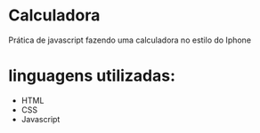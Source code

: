 # Calculadora
Prática de javascript fazendo uma calculadora no estilo do Iphone
# linguagens utilizadas:
- HTML
- CSS
- Javascript
